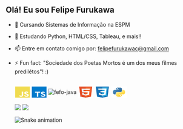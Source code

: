 ## Olá! Eu sou Felipe Furukawa



- 🔭 Cursando Sistemas de Informação na ESPM
- 🌱 Estudando Python, HTML/CSS, Tableau, e mais!!
- 📫 Entre em contato comigo por: felipefurukawac@gmail.com
- ⚡ Fun fact: "Sociedade dos Poetas Mortos é um dos meus filmes predilétos"! :)

  <div style="display: inline_block"><br>
  <img align="center" alt="fefo-Js" height="30" width="40" src="https://raw.githubusercontent.com/devicons/devicon/master/icons/javascript/javascript-plain.svg">
  <img align="center" alt="fefo-Ts" height="30" width="40" src="https://raw.githubusercontent.com/devicons/devicon/master/icons/typescript/typescript-plain.svg">
  <img align="center" alt="fefo-java" height="30" width="40" src="https://www.svgrepo.com/show/303388/java-4-logo.svg">
  <img align="center" alt="fefo-HTML" height="30" width="40" src="https://raw.githubusercontent.com/devicons/devicon/master/icons/html5/html5-original.svg">
  <img align="center" alt="fefo-CSS" height="30" width="40" src="https://raw.githubusercontent.com/devicons/devicon/master/icons/css3/css3-original.svg">
  <img align="center" alt="fefo-Python" height="30" width="40" src="https://raw.githubusercontent.com/devicons/devicon/master/icons/python/python-original.svg">
  
  </div>
  
  <div><br>
  <a href="https://instagram.com/fee_fcarlao" target="_blank"><img src="https://img.shields.io/badge/-Instagram-%23E4405F?style=for-the-badge&logo=instagram&logoColor=white" target="_blank"></a>
  <a href = "mailto:felipefurukawac@gmail.com"><img src="https://img.shields.io/badge/-Gmail-%23333?style=for-the-badge&logo=gmail&logoColor=white" target="_blank"></a>
 
  ![Snake animation](https://github.com/felipefurukawa/rafaballerini/blob/output/github-contribution-grid-snake.svg)
 
</div>
  
 
